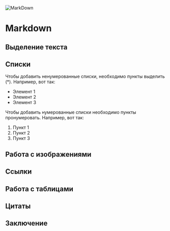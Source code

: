 ![MarkDown](https://upload.wikimedia.org/wikipedia/commons/thumb/4/48/Markdown-mark.svg/1200px-Markdown-mark.svg.png)

# Markdown

## Выделение текста

## Списки

Чтобы добавить ненумерованные списки, необходимо пункты выделить (*). Например, вот так:
* Элемент 1
* Элемент 2
* Элемент 3

Чтобы добавить нумерованные списки необходимо пункты пронумеровать. Например, вот так:

1) Пункт 1
2) Пункт 2
3) Пункт 3

## Работа с изображениями
## Ссылки
## Работа с таблицами
## Цитаты 
## Заключение


